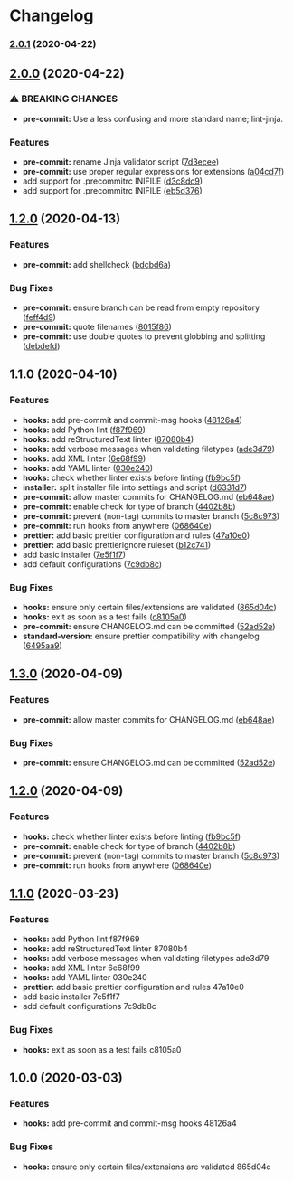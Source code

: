# Changelog

### [2.0.1](https://github.com/PeterMosmans/git-template/compare/v2.0.0...v2.0.1) (2020-04-22)

## [2.0.0](https://github.com/PeterMosmans/git-template/compare/v1.2.0...v2.0.0) (2020-04-22)


### ⚠ BREAKING CHANGES

* **pre-commit:** Use a less confusing and more standard name; lint-jinja.

### Features

* **pre-commit:** rename Jinja validator script ([7d3ecee](https://github.com/PeterMosmans/git-template/commit/7d3eceea6b7b2cdbb66b8d9bee41a527c619f46f))
* **pre-commit:** use proper regular expressions for extensions ([a04cd7f](https://github.com/PeterMosmans/git-template/commit/a04cd7f5cbc007aee496438858aee8170b5fa31e))
* add support for .precommitrc INIFILE ([d3c8dc9](https://github.com/PeterMosmans/git-template/commit/d3c8dc9dd0cae9aba700d48748cc0b5ac1674d16))
* add support for .precommitrc INIFILE ([eb5d376](https://github.com/PeterMosmans/git-template/commit/eb5d37676e140ca9ecb1d8a6b4470cd61367670b))

## [1.2.0](https://github.com/PeterMosmans/git-template/compare/v1.1.0...v1.2.0) (2020-04-13)


### Features

* **pre-commit:** add shellcheck ([bdcbd6a](https://github.com/PeterMosmans/git-template/commit/bdcbd6ab629294c1be4f2beb9d5ba58d1da720be))


### Bug Fixes

* **pre-commit:** ensure branch can be read from empty repository ([feff4d9](https://github.com/PeterMosmans/git-template/commit/feff4d96450666f820c98e655f77f88f95a7467c))
* **pre-commit:** quote filenames ([8015f86](https://github.com/PeterMosmans/git-template/commit/8015f86ddd4712e8a7daf249174a79be97a3c605))
* **pre-commit:** use double quotes to prevent globbing and splitting ([debdefd](https://github.com/PeterMosmans/git-template/commit/debdefdb638318fe8f805c457f25e749ca874387))

## 1.1.0 (2020-04-10)


### Features

* **hooks:** add pre-commit and commit-msg hooks ([48126a4](https://github.com/PeterMosmans/git-template/commit/48126a43d849303720fb2620dbd3fc65b77dcaeb))
* **hooks:** add Python lint ([f87f969](https://github.com/PeterMosmans/git-template/commit/f87f9690e2603e49962fa7b0a63fd3a7a0949dfa))
* **hooks:** add reStructuredText linter ([87080b4](https://github.com/PeterMosmans/git-template/commit/87080b4ed50dddab4187252869b0a1b77bd6d7e2))
* **hooks:** add verbose messages when validating filetypes ([ade3d79](https://github.com/PeterMosmans/git-template/commit/ade3d7954bebd42a4c870a51d2ea56e72957c3f0))
* **hooks:** add XML linter ([6e68f99](https://github.com/PeterMosmans/git-template/commit/6e68f99ed63b4b73089be183b735840a52c4a9f4))
* **hooks:** add YAML linter ([030e240](https://github.com/PeterMosmans/git-template/commit/030e2409ebcc0dce5132159fe6f5eb13ec29e297))
* **hooks:** check whether linter exists before linting ([fb9bc5f](https://github.com/PeterMosmans/git-template/commit/fb9bc5f259a9ef1077bf344fde0abfc69c53954c))
* **installer:** split installer file into settings and script ([d6331d7](https://github.com/PeterMosmans/git-template/commit/d6331d768f0b73a5a7643d9b61da5e21f222f759))
* **pre-commit:** allow master commits for CHANGELOG.md ([eb648ae](https://github.com/PeterMosmans/git-template/commit/eb648aeb4f69de9b8e8bff80055da45079dfd987))
* **pre-commit:** enable check for type of branch ([4402b8b](https://github.com/PeterMosmans/git-template/commit/4402b8bcb5e6e5815c59637d927ae159fd669b03))
* **pre-commit:** prevent (non-tag) commits to master branch ([5c8c973](https://github.com/PeterMosmans/git-template/commit/5c8c9738e7e1075c59664c1e576208a2ddd6620f))
* **pre-commit:** run hooks from anywhere ([068640e](https://github.com/PeterMosmans/git-template/commit/068640ea2d3433f5a70436e5ed44f941f7df2987))
* **prettier:** add basic prettier configuration and rules ([47a10e0](https://github.com/PeterMosmans/git-template/commit/47a10e02cac6718f59b2958ca761366a5b60d835))
* **prettier:** add basic prettierignore ruleset ([b12c741](https://github.com/PeterMosmans/git-template/commit/b12c741e3c92599171f81ea3703a7a24bafa5fcc))
* add basic installer ([7e5f1f7](https://github.com/PeterMosmans/git-template/commit/7e5f1f7bf27a91e7b2400d9408ac1fb97dbba421))
* add default configurations ([7c9db8c](https://github.com/PeterMosmans/git-template/commit/7c9db8c63f8739aed1e6555bfcf45c8a32b47afb))


### Bug Fixes

* **hooks:** ensure only certain files/extensions are validated ([865d04c](https://github.com/PeterMosmans/git-template/commit/865d04cb69cd3ee9823d5c334eca22fe6fbb54dd))
* **hooks:** exit as soon as a test fails ([c8105a0](https://github.com/PeterMosmans/git-template/commit/c8105a09d9adaa24daaa8490a6fe1fb9fd3c94e4))
* **pre-commit:** ensure CHANGELOG.md can be committed ([52ad52e](https://github.com/PeterMosmans/git-template/commit/52ad52ec2787de12b78f72ec77696225e2d3a8a7))
* **standard-version:** ensure prettier compatibility with changelog ([6495aa9](https://github.com/PeterMosmans/git-template/commit/6495aa900741d9aee4081e66d32bff2bc0a42517))

## [1.3.0](https://github.com/PeterMosmans/git-template/compare/v1.2.0...v1.3.0) (2020-04-09)


### Features

* **pre-commit:** allow master commits for CHANGELOG.md ([eb648ae](https://github.com/PeterMosmans/git-template/commit/eb648aeb4f69de9b8e8bff80055da45079dfd987))


### Bug Fixes

* **pre-commit:** ensure CHANGELOG.md can be committed ([52ad52e](https://github.com/PeterMosmans/git-template/commit/52ad52ec2787de12b78f72ec77696225e2d3a8a7))

## [1.2.0](https://github.com/PeterMosmans/git-template/compare/v1.1.0...v1.2.0) (2020-04-09)


### Features

* **hooks:** check whether linter exists before linting ([fb9bc5f](https://github.com/PeterMosmans/git-template/commit/fb9bc5f259a9ef1077bf344fde0abfc69c53954c))
* **pre-commit:** enable check for type of branch ([4402b8b](https://github.com/PeterMosmans/git-template/commit/4402b8bcb5e6e5815c59637d927ae159fd669b03))
* **pre-commit:** prevent (non-tag) commits to master branch ([5c8c973](https://github.com/PeterMosmans/git-template/commit/5c8c9738e7e1075c59664c1e576208a2ddd6620f))
* **pre-commit:** run hooks from anywhere ([068640e](https://github.com/PeterMosmans/git-template/commit/068640ea2d3433f5a70436e5ed44f941f7df2987))

## [1.1.0](///compare/v1.0.0...v1.1.0) (2020-03-23)


### Features

* **hooks:** add Python lint f87f969
* **hooks:** add reStructuredText linter 87080b4
* **hooks:** add verbose messages when validating filetypes ade3d79
* **hooks:** add XML linter 6e68f99
* **hooks:** add YAML linter 030e240
* **prettier:** add basic prettier configuration and rules 47a10e0
* add basic installer 7e5f1f7
* add default configurations 7c9db8c


### Bug Fixes

* **hooks:** exit as soon as a test fails c8105a0

## 1.0.0 (2020-03-03)


### Features

* **hooks:** add pre-commit and commit-msg hooks 48126a4


### Bug Fixes

* **hooks:** ensure only certain files/extensions are validated 865d04c
